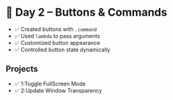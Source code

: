# 📍 Day 2 – Buttons & Commands

- ✅ Created buttons with `.command`
- ✅ Used `lambda` to pass arguments
- ✅ Customized button appearance
- ✅ Controlled button state dynamically

## Projects

- ✅ 1:Toggle FullScreen Mode
- ✅ 2:Update Window Transparency
